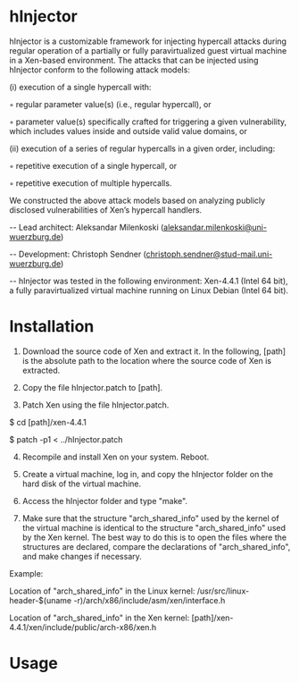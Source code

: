 hInjector
=========

hInjector is a customizable framework for injecting hypercall attacks during regular operation of a partially or fully paravirtualized guest virtual machine in a Xen-based environment. The attacks that can be injected using hInjector conform to the following attack models:

(i) execution of a single hypercall with:

◦ regular parameter value(s) (i.e., regular hypercall), or

◦ parameter value(s) specifically crafted for triggering a given vulnerability, which includes values inside and
outside valid value domains, or

(ii) execution of a series of regular hypercalls in a given order, including:

◦ repetitive execution of a single hypercall, or 

◦ repetitive execution of multiple hypercalls.

We constructed the above attack models based on analyzing publicly disclosed vulnerabilities of Xen’s hypercall handlers. 


-- Lead architect: Aleksandar Milenkoski (aleksandar.milenkoski@uni-wuerzburg.de)

-- Development: Christoph Sendner (christoph.sendner@stud-mail.uni-wuerzburg.de)

-- hInjector was tested in the following environment: Xen-4.4.1 (Intel 64 bit), a fully paravirtualized virtual machine running on Linux Debian (Intel 64 bit). 

Installation
=========

1) Download the source code of Xen and extract it. In the following, [path] is the absolute path to the location where the source code of Xen is extracted.

2) Copy the file hInjector.patch to [path].

3) Patch Xen using the file hInjector.patch.

$ cd [path]/xen-4.4.1

$ patch -p1 < ../hInjector.patch

4) Recompile and install Xen on your system. Reboot. 

5) Create a virtual machine, log in, and copy the hInjector folder on the hard disk of the virtual machine.  

6) Access the hInjector folder and type "make".

7) Make sure that the structure "arch_shared_info" used by the kernel of the virtual machine is identical to the structure "arch_shared_info" used by the Xen kernel. The best way to do this is to open the files where the structures are declared, compare the declarations of "arch_shared_info", and make changes if necessary. 

Example:

Location of "arch_shared_info" in the Linux kernel: /usr/src/linux-header-$(uname -r)/arch/x86/include/asm/xen/interface.h

Location of "arch_shared_info" in the Xen kernel: [path]/xen-4.4.1/xen/include/public/arch-x86/xen.h 

Usage
=========


